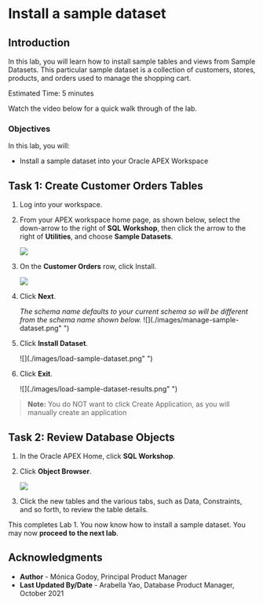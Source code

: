 # Install a sample dataset

## Introduction

In this lab, you will learn how to install sample tables and views from Sample Datasets. This particular sample dataset is a collection of customers, stores, products, and orders used to manage the shopping cart.

Estimated Time: 5 minutes

Watch the video below for a quick walk through of the lab.

[](youtube:ynUk8q6S1qo)

### Objectives
In this lab, you will:
- Install a sample dataset into your Oracle APEX Workspace

## Task 1: Create Customer Orders Tables
1. Log into your workspace.
2. From your APEX workspace home page, as shown below, select the down-arrow to the right of  **SQL Workshop**, then click the arrow to the right of  **Utilities**, and choose **Sample Datasets**.

    ![](./images/naviagate-sample-dataset.png " ")

3. On the **Customer Orders** row, click Install.

    ![](./images/Select-Sample-Dataset.png " ")

4. Click **Next**.

   *The schema name defaults to your current schema so will be different from the schema name shown below.*
    ![](./images/manage-sample-dataset.png" ")

5. Click **Install Dataset**.

    ![](./images/load-sample-dataset.png" ")

6. Click **Exit**.

    ![](./images/load-sample-dataset-results.png" ")

>**Note:** You do NOT want to click Create Application, as you will manually create an application 

## Task 2: Review Database Objects

1. In the Oracle APEX Home, click **SQL Workshop**.

2. Click **Object Browser**.

    ![](./images/object-browser.png " ")

3. Click the new tables and the various tabs, such as Data, Constraints, and so forth, to review the table details.


This completes Lab 1. You now know how to install a sample dataset. You may now **proceed to the next lab**. 

## Acknowledgments

- **Author** - Mónica Godoy, Principal Product Manager
- **Last Updated By/Date** - Arabella Yao, Database Product Manager, October 2021